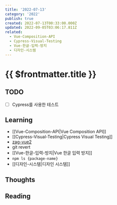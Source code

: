 ```yaml
---
title: '2022-07-13'
category: '2022'
publish: true
created: 2022-07-13T00:33:00.000Z
updated: 2022-09-05T03:06:17.811Z
related:
  - Vue-Composition-API
  - Cypress-Visual-Testing
  - Vue-한글-입력-방지
  - 디자인-시스템
---
```


# {{ $frontmatter.title }}

## TODO

- [ ] Cypress를 사용한 테스트

## Learning

- [[Vue-Composition-API|Vue Composition API]]
- [[Cypress-Visual-Testing|Cypress Visual Testing]]
- [zag-vue2](https://github.com/younho9/zag-vue2)
- git revert
- [[Vue-한글-입력-방지|Vue 한글 입력 방지]]
- `npm ls {package-name}`
- [[디자인-시스템|디자인 시스템]]

## Thoughts

## Reading
